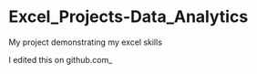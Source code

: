 # Excel_Projects-Data_Analytics
 My project demonstrating my excel skills

I edited this on github.com_
